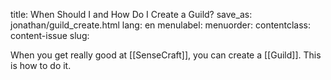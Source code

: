 title: When Should I and How Do I Create a Guild?
save_as: jonathan/guild_create.html
lang: en
menulabel:
menuorder:
contentclass: content-issue
slug:

When you get really good at [[SenseCraft]], you can create a [[Guild]]. This is how to do it.